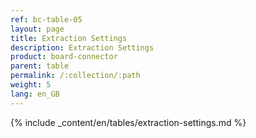 ```yaml
---
ref: bc-table-05
layout: page
title: Extraction Settings 
description: Extraction Settings
product: board-connector
parent: table
permalink: /:collection/:path
weight: 5
lang: en_GB
---
```


{% include _content/en/tables/extraction-settings.md  %}
